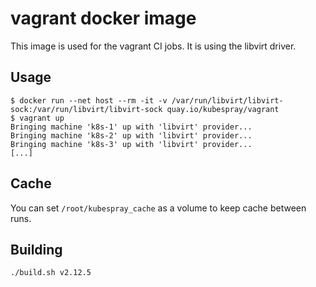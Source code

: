 
# vagrant docker image

This image is used for the vagrant CI jobs. It is using the libvirt driver.

## Usage

```console
$ docker run --net host --rm -it -v /var/run/libvirt/libvirt-sock:/var/run/libvirt/libvirt-sock quay.io/kubespray/vagrant
$ vagrant up
Bringing machine 'k8s-1' up with 'libvirt' provider...
Bringing machine 'k8s-2' up with 'libvirt' provider...
Bringing machine 'k8s-3' up with 'libvirt' provider...
[...]
```

## Cache

You can set `/root/kubespray_cache` as a volume to keep cache between runs.

## Building

```shell
./build.sh v2.12.5
```